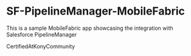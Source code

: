 # SF-PipelineManager-MobileFabric
This is a sample MobileFabric app showcasing the integration with Salesforce PipelineManager

CertifiedAtKonyCommunity
